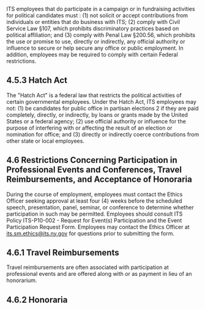 ITS employees that do participate in a campaign or in fundraising activities for political candidates must : (1) not solicit or accept contributions from individuals or entities that do business with ITS; (2) comply with Civil Service Law §107, which prohibits discriminatory practices based on political affiliation; and (3) comply with Penal Law §200.56, which prohibits the use or promise to use, directly or indirectly, any official authority or influence to secure or help secure any office or public employment. In addition, employees may be required to comply with certain Federal restrictions.

## **4.5.3 Hatch Act**

The "Hatch Act" is a federal law that restricts the political activities of certain governmental employees. Under the Hatch Act, ITS employees may not: (1) be candidates for public office in partisan elections 2 if they are paid completely, directly, or indirectly, by loans or grants made by the United States or a federal agency; (2) use official authority or influence for the purpose of interfering with or affecting the result of an election or nomination for office; and (3) directly or indirectly coerce contributions from other state or local employees.

## **4.6 Restrictions Concerning Participation in Professional Events and Conferences, Travel Reimbursements, and Acceptance of Honoraria**

During the course of employment, employees must contact the Ethics Officer seeking approval at least four (4) weeks before the scheduled speech, presentation, panel, seminar, or conference to determine whether participation in such may be permitted. Employees should consult ITS Policy ITS-P10-002 - Request for Event(s) Participation and the Event Participation Request Form. Employees may contact the Ethics Officer at its.sm.ethics@its.ny.gov for questions prior to submitting the form.

## **4.6.1 Travel Reimbursements**

Travel reimbursements are often associated with participation at professional events and are offered along with or as payment in lieu of an honorarium.

## **4.6.2 Honoraria**